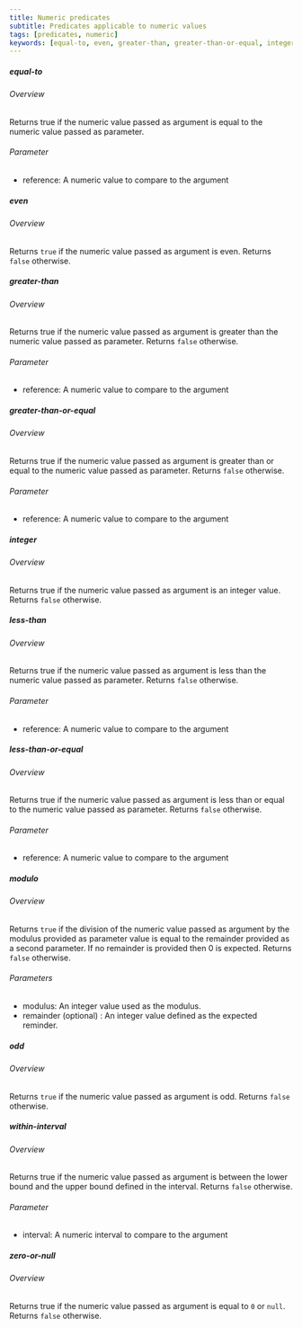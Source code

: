 ```yaml
---
title: Numeric predicates
subtitle: Predicates applicable to numeric values
tags: [predicates, numeric]
keywords: [equal-to, even, greater-than, greater-than-or-equal, integer, less-than, less-than-or-equal, modulo, odd, within-interval, zero-or-null] # AUTO-GENERATED KEYWORDS
---
```

<!-- START AUTO-GENERATED -->
##### equal-to
###### Overview

Returns true if the numeric value passed as argument is equal to the numeric value passed as parameter.

###### Parameter
* reference: A numeric value to compare to the argument

##### even
###### Overview

Returns `true` if the numeric value passed as argument is even. Returns `false` otherwise.

##### greater-than
###### Overview

Returns true if the numeric value passed as argument is greater than the numeric value passed as parameter. Returns `false` otherwise.

###### Parameter
* reference: A numeric value to compare to the argument

##### greater-than-or-equal
###### Overview

Returns true if the numeric value passed as argument is greater than or equal to the numeric value passed as parameter. Returns `false` otherwise.

###### Parameter
* reference: A numeric value to compare to the argument

##### integer
###### Overview

Returns true if the numeric value passed as argument is an integer value. Returns `false` otherwise.

##### less-than
###### Overview

Returns true if the numeric value passed as argument is less than the numeric value passed as parameter. Returns `false` otherwise.

###### Parameter
* reference: A numeric value to compare to the argument

##### less-than-or-equal
###### Overview

Returns true if the numeric value passed as argument is less than or equal to the numeric value passed as parameter. Returns `false` otherwise.

###### Parameter
* reference: A numeric value to compare to the argument

##### modulo
###### Overview

Returns `true` if the division of the numeric value passed as argument by the modulus provided as parameter value is equal to the remainder provided as a second parameter. If no remainder is provided then 0 is expected. Returns `false` otherwise.

###### Parameters
* modulus: An integer value used as the modulus.
* remainder (optional) : An integer value defined as the expected reminder.

##### odd
###### Overview

Returns `true` if the numeric value passed as argument is odd. Returns `false` otherwise.

##### within-interval
###### Overview

Returns true if the numeric value passed as argument is between the lower bound and the upper bound defined in the interval. Returns `false` otherwise.

###### Parameter
* interval: A numeric interval to compare to the argument

##### zero-or-null
###### Overview

Returns true if the numeric value passed as argument is equal to `0` or `null`. Returns `false` otherwise.

<!-- END AUTO-GENERATED -->
